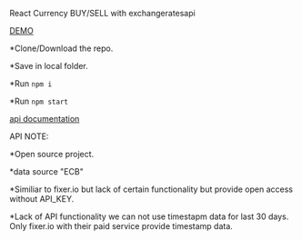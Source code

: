 React Currency BUY/SELL with  exchangeratesapi


[DEMO](https://raufr.github.io/reactCurrencyChart_ExchangeRateApi/)

*Clone/Download the repo.

*Save in local folder.

*Run `npm i`

*Run `npm start`


[api documentation](https://exchangeratesapi.io/)

API NOTE:

*Open source project.

*data source "ECB"

*Similiar to fixer.io but lack of certain functionality but provide open access without API_KEY.


*Lack of API functionality we can not use timestapm data for last 30 days. Only fixer.io with their paid service
provide timestamp data.
